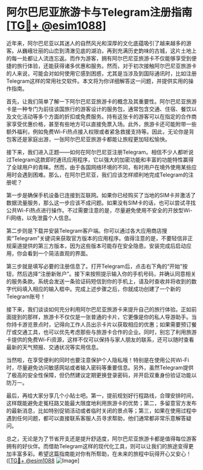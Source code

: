 # 阿尔巴尼亚旅游卡与Telegram注册指南[[TG💪+ @esim1088](https://t.me/s/esim1088)]

近年来，阿尔巴尼亚以其迷人的自然风光和深厚的文化底蕴吸引了越来越多的游客。从巍峨壮丽的山峦到清澈见底的湖泊，再到充满历史韵味的古城，这片土地上的每一处都让人流连忘返。而作为游客，拥有阿尔巴尼亚旅游卡不仅能够享受到便捷的旅行体验，还能获得诸多优惠和服务。然而，对于初次接触阿尔巴尼亚旅游卡的人来说，可能会对如何使用它感到困惑，尤其是当涉及到国际通讯时，比如注册Telegram这样的常用社交软件。本文将为你详细解答这一问题，并提供实用的操作指南。

首先，让我们简单了解一下阿尔巴尼亚旅游卡的概念及其重要性。阿尔巴尼亚旅游卡是一种专门为前往该国旅行的游客设计的服务包，通常包含交通、住宿、餐饮以及文化活动等多个方面的折扣或免费服务。持有这张卡的游客可以在指定的合作商家享受优惠价格，甚至有些地方可以直接免票入场。此外，旅游卡还可能附带一些额外福利，例如免费Wi-Fi热点接入权限或者紧急救援支持等。因此，无论你是背包客还是家庭出游，一张阿尔巴尼亚旅游卡都能让旅程更加轻松愉快。

接下来，我们进入正题——如何在阿尔巴尼亚注册Telegram。相信不少人都听说过Telegram这款即时通讯应用程序，它以强大的加密功能和丰富的功能特性赢得了全球用户的青睐。然而，由于各国网络环境的不同，有时用户在境外使用某些应用时会遇到困难。那么，在阿尔巴尼亚，我们应该怎样顺利地完成Telegram的注册呢？

第一步是确保手机设备已连接到互联网。如果你已经购买了当地的SIM卡并激活了数据流量服务，那么这一步应该不成问题。如果没有SIM卡的话，也可以尝试寻找公共Wi-Fi热点进行操作。不过需要注意的是，尽量避免使用不安全的开放型Wi-Fi网络，以免泄露个人信息。

第二步则是下载并安装Telegram客户端。你可以通过各大应用商店搜索“Telegram”关键词来获取官方版本的应用程序。值得注意的是，不要轻信非正规渠道提供的第三方版本，因为这些版本可能存在安全隐患。安装完成后启动应用，你会看到一个简洁直观的界面。

第三步就是填写必要的注册信息了。打开Telegram后，点击右下角的“开始”按钮，然后选择“注册新账户”。接下来按照提示输入你的手机号码，并确认同意相关的服务条款。系统会发送一条验证码短信到你的手机上，请及时查收并将收到的数字代码填入相应的输入框中。完成上述步骤之后，你就成功创建了一个新的Telegram账号！

接下来，我们谈谈如何充分利用阿尔巴尼亚旅游卡来提升自己的旅行体验。正如前面提到的那样，旅游卡不仅仅是一张普通的卡片，它更像是你的私人导游助手。当你持卡游览景点时，记得向工作人员出示卡片以获取相应的优惠；如果需要预订餐厅或交通工具，也可以优先考虑那些与旅游卡合作的企业。同时，别忘了利用旅游卡提供的免费Wi-Fi资源，这样不仅可以保持与家人朋友的联系，还可以随时查看最新的天气预报、交通状况等实用信息。

当然啦，在享受便利的同时也要注意保护个人隐私哦！特别是在使用公共Wi-Fi时，尽量避免访问敏感网站或者输入密码等重要信息。另外，虽然Telegram提供了极高的安全性保障，但仍然建议定期更换登录密码，并开启双重身份验证功能以防万一。

最后，再给大家分享几个小贴士吧。第一，提前规划好行程路线，合理安排时间，这样既能避免走冤枉路又能最大限度地利用旅游卡的优势；第二，多留意官方发布的最新消息，比如特别促销活动或者临时关闭的景点等；第三，如果在使用过程中遇到任何问题，都可以直接联系客服人员寻求帮助，他们通常都非常乐意解答疑问。

总之，无论是为了节省开支还是提升舒适度，阿尔巴尼亚旅游卡都是值得每位游客拥有的好伙伴。而借助Telegram这样的现代化工具，则可以让我们的旅途变得更加丰富多彩。希望这篇指南能对你有所帮助，在未来的旅程中玩得开心又安心！([[TG💪+ @esim1088](https://t.me/s/esim1088) ![Image](https://i.postimg.cc/4NQfJmqS/Snipaste-2025-05-13-00-14-12.png)]
